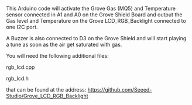 This Arduino code will activate the Grove Gas (MQ5) and Temperature sensor connected in A1 and A0 on the Grove Shield Board and output the Gas level and Temperature  on the Grove LCD_RGB_Backlight connected to one I2C port.


A Buzzer is also connected to D3 on the Grove Shield and will start playing a tune as soon as the air get saturated with gas.


You will need the following additional files:

rgb_lcd.cpp

rgb_lcd.h

that can be found at the address: https://github.com/Seeed-Studio/Grove_LCD_RGB_Backlight
